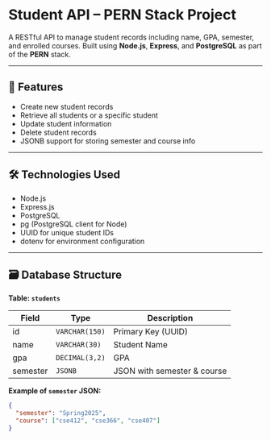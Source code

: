 # Student API – PERN Stack Project

A RESTful API to manage student records including name, GPA, semester, and enrolled courses. Built using **Node.js**, **Express**, and **PostgreSQL** as part of the **PERN** stack.

---

## 🚀 Features

- Create new student records
- Retrieve all students or a specific student
- Update student information
- Delete student records
- JSONB support for storing semester and course info

---

## 🛠️ Technologies Used

- Node.js
- Express.js
- PostgreSQL
- pg (PostgreSQL client for Node)
- UUID for unique student IDs
- dotenv for environment configuration

---

## 🗃️ Database Structure

**Table: `students`**

| Field     | Type            | Description                  |
|-----------|------------------|------------------------------|
| id        | `VARCHAR(150)`  | Primary Key (UUID)           |
| name      | `VARCHAR(30)`   | Student Name                 |
| gpa       | `DECIMAL(3,2)`  | GPA                          |
| semester  | `JSONB`         | JSON with semester & course  |

**Example of `semester` JSON:**

```json
{
  "semester": "Spring2025",
  "course": ["cse412", "cse366", "cse407"]
}
